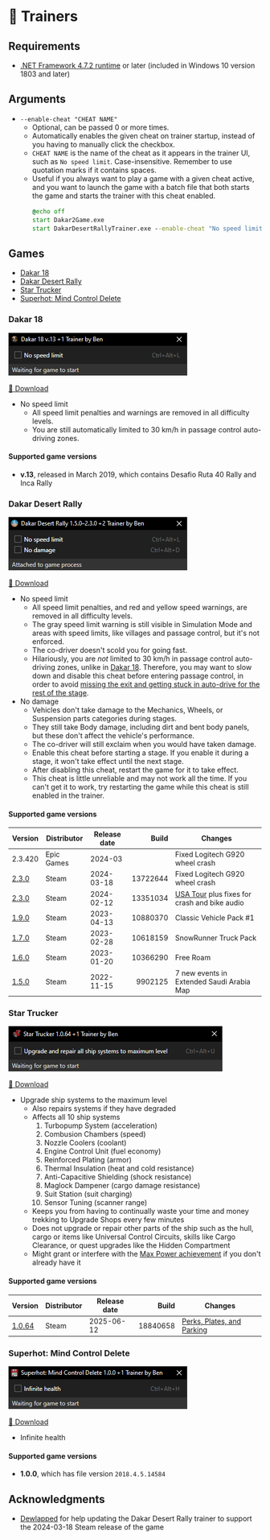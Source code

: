 🏃 Trainers
===

<a id="requirements"></a>
## Requirements
- [.NET Framework 4.7.2 runtime](https://dotnet.microsoft.com/download/dotnet-framework) or later (included in Windows 10 version 1803 and later)

## Arguments
- `--enable-cheat "CHEAT NAME"`
    - Optional, can be passed 0 or more times.
    - Automatically enables the given cheat on trainer startup, instead of you having to manually click the checkbox.
    - `CHEAT NAME` is the name of the cheat as it appears in the trainer UI, such as `No speed limit`. Case-insensitive. Remember to use quotation marks if it contains spaces.
    - Useful if you always want to play a game with a given cheat active, and you want to launch the game with a batch file that both starts the game and starts the trainer with this cheat enabled.
        ```bat
        @echo off
        start Dakar2Game.exe
        start DakarDesertRallyTrainer.exe --enable-cheat "No speed limit" --enable-cheat "No damage"
        ```

## Games
<!-- MarkdownTOC autolink="true" bracket="round" autoanchor="false" levels="3" style="unordered" -->

- [Dakar 18](#dakar-18)
- [Dakar Desert Rally](#dakar-desert-rally)
- [Star Trucker](#star-trucker)
- [Superhot: Mind Control Delete](#superhot-mind-control-delete)

<!-- /MarkdownTOC -->

### Dakar 18

![trainer screenshot](.github/images/dakar18.png)

[💾 Download](https://github.com/Aldaviva/Trainers/releases/latest/download/Dakar18Trainer.exe)

- No speed limit
    - All speed limit penalties and warnings are removed in all difficulty levels.
    - You are still automatically limited to 30 km/h in passage control auto-driving zones.

#### Supported game versions

- **v.13**, released in March 2019, which contains Desafio Ruta 40 Rally and Inca Rally

### Dakar Desert Rally

![trainer screenshot](.github/images/dakardesertrally.png)

[💾 Download](https://github.com/Aldaviva/Trainers/releases/latest/download/DakarDesertRallyTrainer.exe)

- No speed limit
    - All speed limit penalties, and red and yellow speed warnings, are removed in all difficulty levels.
    - The gray speed limit warning is still visible in Simulation Mode and areas with speed limits, like villages and passage control, but it's not enforced.
    - The co-driver doesn't scold you for going fast.
    - Hilariously, you are *not* limited to 30 km/h in passage control auto-driving zones, unlike in [Dakar 18](#dakar-18). Therefore, you may want to slow down and disable this cheat before entering passage control, in order to avoid [missing the exit and getting stuck in auto-drive for the rest of the stage](https://twitter.com/Aldaviva/status/1602037249650081793).
- No damage
    - Vehicles don't take damage to the Mechanics, Wheels, or Suspension parts categories during stages.
    - They still take Body damage, including dirt and bent body panels, but these don't affect the vehicle's performance.
    - The co-driver will still exclaim when you would have taken damage.
    - Enable this cheat before starting a stage. If you enable it during a stage, it won't take effect until the next stage.
    - After disabling this cheat, restart the game for it to take effect.
    - This cheat is little unreliable and may not work all the time. If you can't get it to work, try restarting the game while this cheat is still enabled in the trainer.

#### Supported game versions

|Version|Distributor|Release date|Build|Changes|
|-|-|-|-:|-|
|2.3.420|Epic Games|2024-03||Fixed Logitech G920 wheel crash|
|[2.3.0](https://store.steampowered.com/news/app/1839940/view/6923793758884093997)|Steam|2024-03-18|13722644|Fixed Logitech G920 wheel crash|
|[2.3.0](https://store.steampowered.com/news/app/1839940/view/4027975938511238388)|Steam|2024-02-12|13351034|[USA Tour](https://store.steampowered.com/news/app/1839940/view/6715496576543059671) plus fixes for crash and bike audio|
|[1.9.0](https://store.steampowered.com/news/app/1839940/view/6466647949833257321)|Steam|2023-04-13|10880370|Classic Vehicle Pack #1|
|[1.7.0](https://store.steampowered.com/news/app/1839940/view/3654145459652107245)|Steam|2023-02-28|10618159|SnowRunner Truck Pack|
|[1.6.0](https://store.steampowered.com/news/app/1839940/view/3644009189553404411)|Steam|2023-01-20|10366290|Free Roam|
|[1.5.0](https://store.steampowered.com/news/app/1839940/view/5379014706391343864)|Steam|2022-11-15|9902125|7 new events in Extended Saudi Arabia Map|

### Star Trucker

![trainer screenshot](.github/images/startrucker.png)

[💾 Download](https://github.com/Aldaviva/Trainers/releases/latest/download/StarTruckerTrainer.exe)

- Upgrade ship systems to the maximum level
    - Also repairs systems if they have degraded
    - Affects all 10 ship systems
        1. Turbopump System (acceleration)
        1. Combusion Chambers (speed)
        1. Nozzle Coolers (coolant)
        1. Engine Control Unit (fuel economy)
        1. Reinforced Plating (armor)
        1. Thermal Insulation (heat and cold resistance)
        1. Anti-Capacitive Shielding (shock resistance)
        1. Maglock Dampener (cargo damage resistance)
        1. Suit Station (suit charging)
        1. Sensor Tuning (scanner range)
    - Keeps you from having to continually waste your time and money trekking to Upgrade Shops every few minutes
    - Does not upgrade or repair other parts of the ship such as the hull, cargo or items like Universal Control Circuits, skills like Cargo Clearance, or quest upgrades like the Hidden Compartment
    - Might grant or interfere with the [Max Power achievement](https://truesteamachievements.com/a2941561/max-power-achievement) if you don't already have it

#### Supported game versions

|Version|Distributor|Release date|Build|Changes|
|-|-|-|-:|-|
|[1.0.64](https://store.steampowered.com/news/app/2380050/view/497197576207993354)|Steam|2025-06-12|18840658|[Perks, Plates, and Parking](https://store.steampowered.com/news/app/2380050/view/497197576207993320)|

### Superhot: Mind Control Delete

![trainer screenshot](.github/images/superhotmindcontroldelete.png)

[💾 Download](https://github.com/Aldaviva/Trainers/releases/latest/download/SuperhotMindControlDeleteTrainer.exe)

- Infinite health

#### Supported game versions

- **1.0.0**, which has file version `2018.4.5.14584`

## Acknowledgments

- [Dewlapped](https://github.com/Dewlapped) for help updating the Dakar Desert Rally trainer to support the 2024-03-18 Steam release of the game